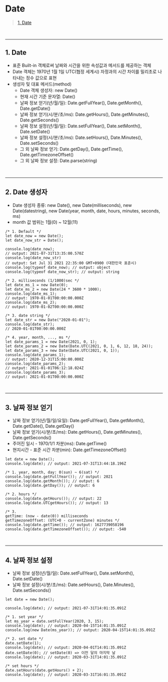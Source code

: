 # Date

> [1. Date](#1-date)
>
> [](#2-)
>
> [](#3-)

<br><hr>

## 1. Date

- 표준 Built-in 객체로써 날짜와 시간을 위한 속성값과 메서드를 제공하는 객체
- Date 객체는 1970년 1월 1일 UTC(협정 세계시) 자정과의 시간 차이를 밀리초로 나타내는 정수 값으로 표현
- 생성자 및 대표 메서드(method)
  - Date 객체 생성자: new Date()
  - 현재 시간 기준 문자열: Date()
  - 날짜 정보 얻기(년/월/일): Date.getFullYear(), Date.getMonth(), Date.getDate()
  - 날짜 정보 얻기(시/분/초/ms): Date.getHours(), Date.getMinutes(), Date.getSeconds()
  - 날짜 정보 설정(년/월/일): Date.setFullYear(), Date.setMonth(), Date.setDate()
  - 날짜 정보 설정(시/분/초/ms): Date.setHours(), Date.Minutes(), Date.setSeconds()
  - 그 외 날짜 정보 얻기: Date.getDay(), Date.getTime(), Date.getTimezoneOffset()
  - 그 외 날짜 정보 설정: Date.parse(string)

<br><hr>

## 2. Date 생성자

- Date 생성자 종류: new Date(), new Date(milliseconds), new Date(datestring), new Date(year, month, date, hours, minutes, seconds, ms)
- month 값 범위는 1월(0) ~ 12월(11)

```
/* 1. Default */
let date_now = new Date();
let date_now_str = Date();

console.log(date_now);
// output: 2021-07-31T13:35:00.570Z
console.log(date_now_str)
// output: Sat Jul 31 2021 22:35:00 GMT+0900 (대한민국 표준시)
console.log(typeof date_now); // output: object
console.log(typeof date_now_str); // output: string

/* 2. milliseconds (1/1000)sec */
let date_ms_1 = new Date(0);
let date_ms_2 = new Date(24 * 3600 * 1000);
console.log(date_ms_1);
// output: 1970-01-01T00:00:00.000Z
console.log(date_ms_2);
// output: 1970-01-02T00:00:00.000Z

/* 3. date string */
let date_str = new Date("2020-01-01");
console.log(date_str);
// 2020-01-01T00:00:00.000Z

/* 4. year, month, ..., ms */
let date_params_1 = new Date(2021, 0, 1);
let date_params_2 = new Date(Date.UTC(2021, 0, 1, 6, 12, 18, 24));
let date_params_3 = new Date(Date.UTC(2021, 0, 1));
console.log(date_params_1);
// output: 2020-12-31T15:00:00.000Z
console.log(date_params_2);
// output: 2021-01-01T06:12:18.024Z
console.log(date_params_3);
// output: 2021-01-01T00:00:00.000Z
```

<br><hr>

## 3. 날짜 정보 얻기

- 날짜 정보 얻기(년/월/일/요일): Date.getFullYear(), Date.getMonth(), Date.getDate(), Date.getDay()
- 날짜 정보 얻기(시/분/초/ms): Date.getHours(), Date.getMinutes(), Date.getSeconds()
- 주어진 일시 - 1970/1/1 차분(ms): Date.getTime()
- 현지시간 - 표준 시간 차분(min): Date.getTimezoneOffset()

```
let date = new Date();
console.log(date); // output: 2021-07-31T13:44:18.196Z

/* 1. year, month, day: 0(sun) ~ 6(sat) */
console.log(date.getFullYear()); // output: 2021
console.log(date.getMonth()); // output: 6
console.log(date.getDay()); // output: 6

/* 2. hours */
console.log(date.getHours()); // output: 22
console.log(date.UTCgetHours()); // output: 13

/* 3.
getTime: (now - date(0)) milliseconds
getTimezoneOffset: (UTC+0 - currentZone) minutes */
console.log(date.getTime()); // output: 1627739058196
console.log(date.getTimezoneOffset()); // output: -540

```

<br><hr>

## 4. 날짜 정보 설정

- 날짜 정보 설정(년/월/일): Date.setFullYear(), Date.setMonth(), Date.setDate()
- 날짜 정보 설정(시/분/초/ms): Date.setHours(), Date.Minutes(), Date.setSeconds()

```
let date = new Date();

console.log(date); // output: 2021-07-31T14:01:35.091Z

/* 1. set year */
let ms_year = date.setFullYear(2020, 3, 15);
console.log(date); // output: 2020-04-15T14:01:35.091Z
console.log(new Date(ms_year)); // output: 2020-04-15T14:01:35.091Z

/* 2. set date */
date.setDate(1);
console.log(date); // output: 2020-04-01T14:01:35.091Z
date.setDate(0); // setDate(0) => 이전 달의 마지막 날
console.log(date); // output: 2020-03-31T14:01:35.091Z

/* set hours */
date.setHours(date.getHours() + 2);
console.log(date); // output: 2020-03-31T16:01:35.091Z
```
